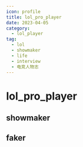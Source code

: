 ```yaml
---
icon: profile
title: lol_pro_player
date: 2023-04-05
category:
  - lol_player
tag:
  - lol
  - showmaker
  - life
  - interview
  - 电竞人物志
---
```


# lol_pro_player

<!-- more -->

## showmaker

<BiliBili bvid="BV14g41187ZE" />

## faker 


<BiliBili bvid="BV1MN4y1x7da" />
